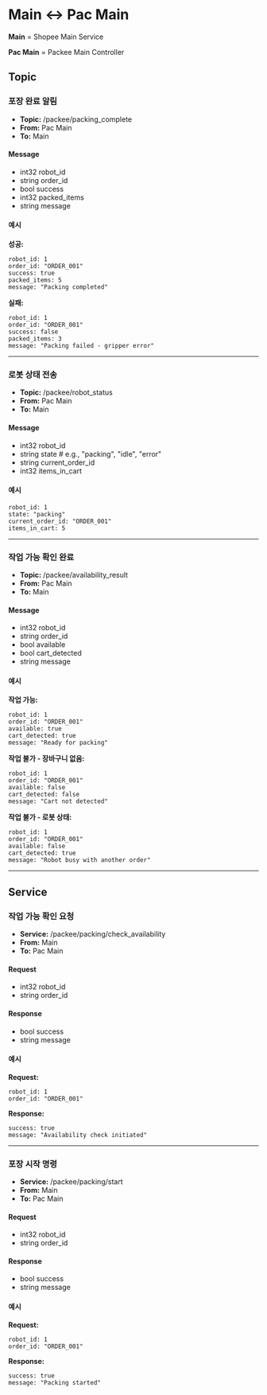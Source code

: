 # Main ↔ Pac Main

**Main** = Shopee Main Service

**Pac Main** = Packee Main Controller

## Topic

### 포장 완료 알림
- **Topic:** /packee/packing_complete
- **From:** Pac Main
- **To:** Main

#### Message
- int32 robot_id
- string order_id
- bool success
- int32 packed_items
- string message

#### 예시
**성공:**

    robot_id: 1
    order_id: "ORDER_001"
    success: true
    packed_items: 5
    message: "Packing completed"

**실패:**

    robot_id: 1
    order_id: "ORDER_001"
    success: false
    packed_items: 3
    message: "Packing failed - gripper error"

---

### 로봇 상태 전송
- **Topic:** /packee/robot_status
- **From:** Pac Main
- **To:** Main

#### Message
- int32 robot_id
- string state # e.g., "packing", "idle", "error"
- string current_order_id
- int32 items_in_cart

#### 예시
    robot_id: 1
    state: "packing"
    current_order_id: "ORDER_001"
    items_in_cart: 5

---

### 작업 가능 확인 완료
- **Topic:** /packee/availability_result
- **From:** Pac Main
- **To:** Main

#### Message
- int32 robot_id
- string order_id
- bool available
- bool cart_detected
- string message

#### 예시
**작업 가능:**

    robot_id: 1
    order_id: "ORDER_001"
    available: true
    cart_detected: true
    message: "Ready for packing"

**작업 불가 - 장바구니 없음:**

    robot_id: 1
    order_id: "ORDER_001"
    available: false
    cart_detected: false
    message: "Cart not detected"

**작업 불가 - 로봇 상태:**

    robot_id: 1
    order_id: "ORDER_001"
    available: false
    cart_detected: true
    message: "Robot busy with another order"

---

## Service

### 작업 가능 확인 요청
- **Service:** /packee/packing/check_availability
- **From:** Main
- **To:** Pac Main

#### Request
- int32 robot_id
- string order_id

#### Response
- bool success
- string message

#### 예시
**Request:**

    robot_id: 1
    order_id: "ORDER_001"

**Response:**

    success: true
    message: "Availability check initiated"

---

### 포장 시작 명령
- **Service:** /packee/packing/start
- **From:** Main
- **To:** Pac Main

#### Request
- int32 robot_id
- string order_id

#### Response
- bool success
- string message

#### 예시
**Request:**

    robot_id: 1
    order_id: "ORDER_001"

**Response:**

    success: true
    message: "Packing started"
